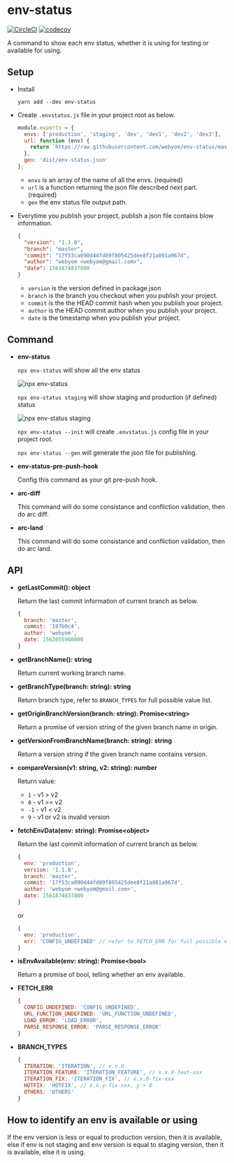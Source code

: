 # env-status

[![CircleCI](https://circleci.com/gh/webyom/env-status.svg?style=svg)](https://circleci.com/gh/webyom/env-status)
[![codecov](https://codecov.io/gh/webyom/env-status/branch/master/graph/badge.svg)](https://codecov.io/gh/webyom/env-status)

A command to show each env status, whether it is using for testing or available for using.

## Setup

- Install

  `yarn add --dev env-status`

- Create `.envstatus.js` file in your project root as below.

  ```javascript
  module.exports = {
    envs: ['production', 'staging', 'dev', 'dev1', 'dev2', 'dev3'],
    url: function (env) {
      return `https://raw.githubusercontent.com/webyom/env-status/master/envs/${env}.json`;
    },
    gen: 'dist/env-status.json'
  };
  ```

  - `envs` is an array of the name of all the envs. (required)
  - `url` is a function returning the json file described next part. (required)
  - `gen` the env status file output path.

- Everytime you publish your project, publish a json file contains blow information.

  ```json
  {
    "version": "1.1.0",
    "branch": "master",
    "commit": "17f53ca090d44fd89f805425dee8f21a801a967d",
    "author": "webyom <webyom@gmail.com>",
    "date": 1561874837800
  }
  ```

  - `version` is the version defined in package.json
  - `branch` is the branch you checkout when you publish your project.
  - `commit` is the the HEAD commit hash when you publish your project.
  - `author` is the HEAD commit author when you publish your project.
  - `date` is the timestamp when you publish your project.

## Command

- **env-status**

  `npx env-status` will show all the env status

  ![npx env-status](https://raw.githubusercontent.com/webyom/env-status/master/img/result-1.png)

  `npx env-status staging` will show staging and production (if defined) status

  ![npx env-status staging](https://raw.githubusercontent.com/webyom/env-status/master/img/result-2.png)

  `npx env-status --init` will create `.envstatus.js` config file in your project root.

  `npx env-status --gen` will generate the json file for publishing.

- **env-status-pre-push-hook**

  Config this command as your git pre-push hook.

- **arc-diff**

  This command will do some consistance and confliction validation, then do arc diff.

- **arc-land**

  This command will do some consistance and confliction validation, then do arc land.

## API

- **getLastCommit(): object**

  Return the last commit information of current branch as below.
  ```javascript
  {
    branch: 'master',
    commit: '197b0c4',
    author: 'webyom',
    date: 1562055960000
  }
  ```

- **getBranchName(): string**

  Return current working branch name.

- **getBranchType(branch: string): string**

  Return branch type, refer to `BRANCH_TYPES` for full possible value list.

- **getOriginBranchVersion(branch: string): Promise\<string\>**

  Return a promise of version string of the given branch name in origin.

- **getVersionFromBranchName(branch: string): string**

  Return a version string if the given branch name contains version.

- **compareVersion(v1: string, v2: string): number**

  Return value:
  - `1` - v1 > v2
  - `0` - v1 == v2
  - `-1` - v1 < v2
  - `9` - v1 or v2 is invalid version

- **fetchEnvData(env: string): Promise\<object\>**

  Return the last commit information of current branch as below.
  ```javascript
  {
    env: 'production',
    version: '1.1.0',
    branch: 'master',
    commit: '17f53ca090d44fd89f805425dee8f21a801a967d',
    author: 'webyom <webyom@gmail.com>',
    date: 1561874837800
  }
  ```
  or
  ```javascript
  {
    env: 'production',
    err: 'CONFIG_UNDEFINED' // refer to FETCH_ERR for full possible value list
  }
  ```

- **isEnvAvailable(env: string): Promise\<bool\>**

  Return a promise of bool, telling whether an env available.

- **FETCH_ERR**
  ```javascript
  {
    CONFIG_UNDEFINED: 'CONFIG_UNDEFINED',
    URL_FUNCTION_UNDEFINED: 'URL_FUNCTION_UNDEFINED',
    LOAD_ERROR: 'LOAD_ERROR',
    PARSE_RESPONSE_ERROR: 'PARSE_RESPONSE_ERROR'
  }
  ```

- **BRANCH_TYPES**
  ```javascript
  {
    ITERATION: 'ITERATION', // x.x.0
    ITERATION_FEATURE: 'ITERATION_FEATURE', // x.x.0-feat-xxx
    ITERATION_FIX: 'ITERATION_FIX', // x.x.0-fix-xxx
    HOTFIX: 'HOTFIX', // x.x.y-fix-xxx, y > 0
    OTHERS: 'OTHERS'
  }
  ```

## How to identify an env is available or using

If the env version is less or equal to production version, then it is available, else if env is not staging and env version is equal to staging version, then it is available, else it is using.
